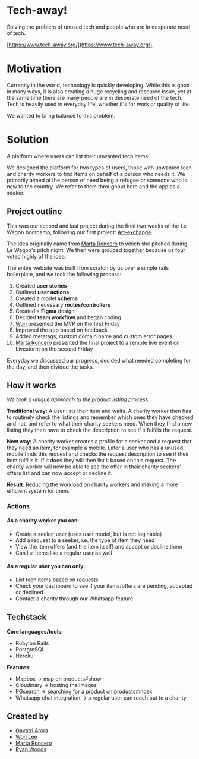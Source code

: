 # Tech-away!
Solving the problem of unused tech and people who are in desperate need of tech.

[https://www.tech-away.org/](https://www.tech-away.org/)

# Motivation
Currently in the world, technology is quickly developing. While this is good in many ways, it is also creating a huge recycling and resource issue, yet at the same time there are many people are in desperate need of the tech. Tech is heavily used in everyday life, whether it's for work or quality of life.

We wanted to bring balance to this problem.

# Solution

A platform where users can list their unwanted tech items.

We designed the platform for two types of users, those with unwanted tech and charity workers to find items on behalf of a person who needs it. We primarily aimed at the person of need being a refugee or someone who is new to the country. We refer to them throughout here and the app as a seeker.

## Project outline
This was our second and last project during the final two weeks of the Le Wagon bootcamp, following our first project: [Art-exchange](https://github.com/martaroncero/Art-exchange).

The idea originally came from [Marta Roncero](https://github.com/martaroncero/) to which she pitched during Le Wagon's pitch night. We then were grouped together because us four voted highly of the idea.

The entire website was built from scratch by us over a simple rails boilerplate, and we took the following process:

 1. Created **user stories** 
 2. Outlined **user actions**
 3. Created a model **schema**
 4. Outlined necessary **routes/controllers**
 5. Created a **Figma** design
 6. Decided **team workflow** and began coding
 7. [Won](https://github.com/wonnie2020) presented the MVP on the first Friday
 8. Improved the app based on feedback
 9. Added metatags, custom domain name and custom error pages
 10. [Marta Roncero](https://github.com/martaroncero/) presented the final project to a remote live event on Livestorm on the second Friday 

Everyday we discussed our progress, decided what needed completing for the day, and then divided the tasks.



## How it works
*We took a unique approach to the product listing process.*

**Traditional way:**
A user lists their item and waits. A charity worker then has to routinely check the listings and remember which ones they have checked and not, and refer to what their charity seekers need. When they find a new listing they then have to check the description to see if it fulfills the request.

**New way:**
A charity worker creates a profile for a seeker and a request that they need an item, for example a mobile. Later a user who has a unused mobile finds this request and checks the request description to see if their item fulfills it. If it does they will then list it based on this request. The charity worker will now be able to see the offer in their charity seekers' offers list and can now accept or decline it.

**Result**: 
Reducing the workload on charity workers and making a more efficient system for them.


### Actions

#### As a charity worker you can:

- Create a seeker user (uses user model, but is not loginable)
- Add a request to a seeker, i.e. the type of item they need
- View the item offers (and the item itself) and accept or decline them
- Can list items like a regular user as well

#### As a regular user you can only:
- List tech items based on requests
- Check your dashboard to see if your items/offers are pending, accepted or declined
- Contact a charity through our Whatsapp feature


## Techstack

**Core languages/tools:**
- Ruby on Rails
- PostgreSQL
- Heroku

**Features:**
- Mapbox -> map on products#show
- Cloudinary -> hosting the images
- PGsearch -> searching for a product on products#index
- Whatsapp chat integration -> a regular user can reach out to a charity

## Created by
- [Gayatri Arora](https://github.com/GayatriArora)
- [Won Lee](https://github.com/wonnie2020)
- [Marta Roncero](https://github.com/martaroncero/)
- [Ryan Woods](https://github.com/ryanofwoods)


